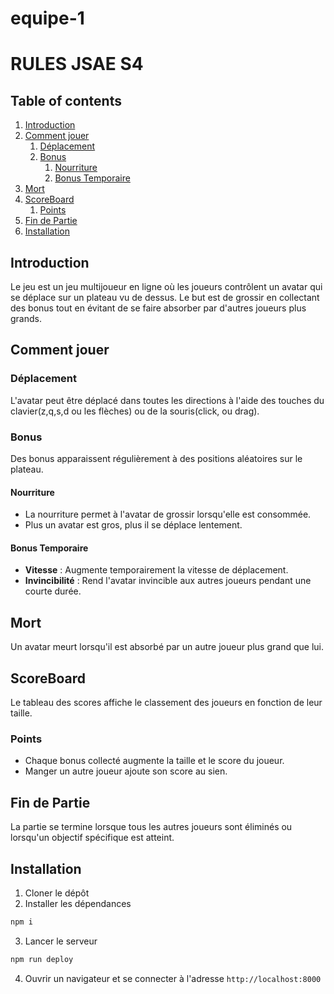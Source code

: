 # equipe-1
# RULES JSAE S4

## Table of contents
1. [Introduction](#introduction)
2. [Comment jouer](#howto)
    1. [Déplacement](#deplacement)
    2. [Bonus](#bonus)
        1. [Nourriture](#bonusparagraph)
        2. [Bonus Temporaire](#tempparagraph)
3. [Mort](#death)
4. [ScoreBoard](#board)
    1. [Points](#points)
5. [Fin de Partie](#end)
6. [Installation](#installation)

## Introduction <a name="introduction"></a>
Le jeu est un jeu multijoueur en ligne où les joueurs contrôlent un avatar qui se déplace sur un plateau vu de dessus. Le but est de grossir en collectant des bonus tout en évitant de se faire absorber par d'autres joueurs plus grands.

## Comment jouer <a name="howto"></a>

### Déplacement <a name="deplacement"></a>
L'avatar peut être déplacé dans toutes les directions à l'aide des touches du clavier(z,q,s,d ou les flèches) ou de la souris(click, ou drag).

### Bonus <a name="bonus"></a>
Des bonus apparaissent régulièrement à des positions aléatoires sur le plateau.

#### Nourriture <a name="bonusparagraph"></a>
- La nourriture permet à l'avatar de grossir lorsqu'elle est consommée.
- Plus un avatar est gros, plus il se déplace lentement.

#### Bonus Temporaire <a name="tempparagraph"></a>
- **Vitesse** : Augmente temporairement la vitesse de déplacement.
- **Invincibilité** : Rend l'avatar invincible aux autres joueurs pendant une courte durée.

## Mort <a name="death"></a>
Un avatar meurt lorsqu'il est absorbé par un autre joueur plus grand que lui.

## ScoreBoard <a name="board"></a>
Le tableau des scores affiche le classement des joueurs en fonction de leur taille.

### Points <a name="points"></a>
- Chaque bonus collecté augmente la taille et le score du joueur.
- Manger un autre joueur ajoute son score au sien.

## Fin de Partie <a name="end"></a>
La partie se termine lorsque tous les autres joueurs sont éliminés ou lorsqu'un objectif spécifique est atteint.


## Installation <a name="installation"></a>
1. Cloner le dépôt
2. Installer les dépendances
```bash
npm i
```
3. Lancer le serveur
```bash
npm run deploy
```
4. Ouvrir un navigateur et se connecter à l'adresse `http://localhost:8000`
